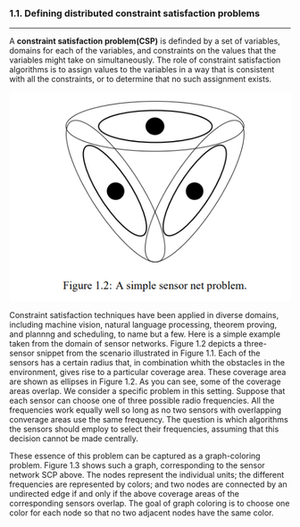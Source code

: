 ### **1.1. Defining distributed constraint satisfaction problems**
---

A **constraint satisfaction problem(CSP)** is definded by a set of variables, domains for each of the variables, and constraints on the values that the variables might take on simultaneously. The role of constraint satisfaction algorithms is to assign values to the variables in a way that is consistent with all the constraints, or to determine that no such assignment exists.

![alt text](../scripts/Figure_1_2.png)

Constraint satisfaction techniques have been applied in diverse domains, including machine vision, natural language processing, theorem proving, and plannng and scheduling, to name but a few. Here is a simple example taken from the domain of sensor networks. Figure 1.2 depicts a three-sensor snippet from the scenario illustrated in Figure 1.1. Each of the sensors has a certain radius that, in combination whith the obstacles in the environment, gives rise to a particular coverage area. These coverage area are shown as ellipses in Figure 1.2. As you can see, some of the coverage areas overlap. We consider a specific problem in this setting. Suppose that each sensor can choose one of three possible radio frequencies. All the frequencies work equally well so long as no two sensors with overlapping converage areas use the same frequency. The question is which algorithms the sensors should employ to select their frequencies, assuming that this decision cannot be made centrally.

These essence of this problem can be captured as a graph-coloring problem. Figure 1.3 shows such a graph, corresponding to the sensor network SCP above. The nodes represent the individual units; the different frequencies are represented by colors; and two nodes are connected by an undirected edge if and only if the above coverage areas of the corresponding sensors overlap. The goal of graph coloring is to choose one color for each node so that no two adjacent nodes have the same color.